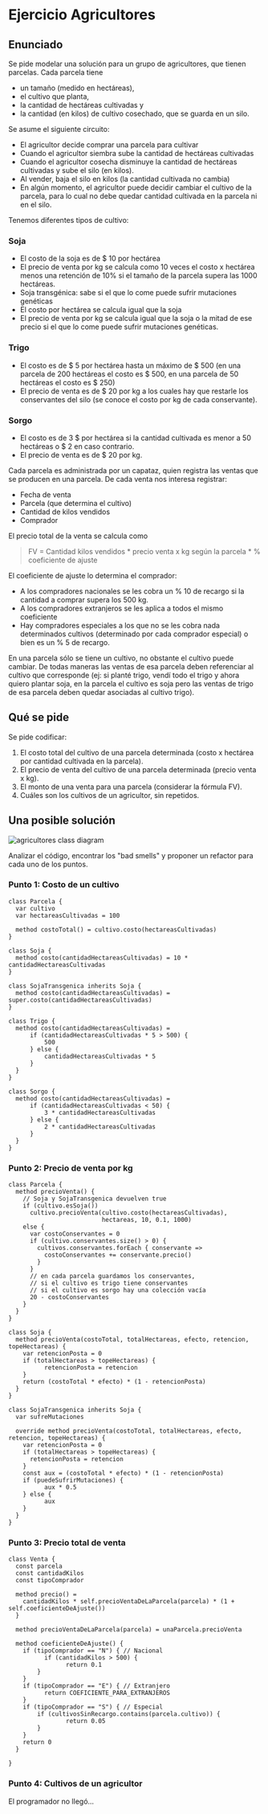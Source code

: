 
# Ejercicio Agricultores

## Enunciado

Se pide modelar una solución para un grupo de agricultores, que tienen parcelas. Cada parcela tiene

- un tamaño (medido en hectáreas),
- el cultivo que planta,
- la cantidad de hectáreas cultivadas y
- la cantidad (en kilos) de cultivo cosechado, que se guarda en un silo.

Se asume el siguiente circuito:

- El agricultor decide comprar una parcela para cultivar
- Cuando el agricultor siembra sube la cantidad de hectáreas cultivadas
- Cuando el agricultor cosecha disminuye la cantidad de hectáreas cultivadas y sube el
silo (en kilos).
- Al vender, baja el silo en kilos (la cantidad cultivada no cambia)
- En algún momento, el agricultor puede decidir cambiar el cultivo de la parcela, para lo
cual no debe quedar cantidad cultivada en la parcela ni en el silo.

Tenemos diferentes tipos de cultivo:

### Soja

- El costo de la soja es de $ 10 por hectárea
- El precio de venta por kg se calcula como 10 veces el costo x hectárea menos
una retención de 10% si el tamaño de la parcela supera las 1000 hectáreas.
- Soja transgénica: sabe si el que lo come puede sufrir mutaciones genéticas
- El costo por hectárea se calcula igual que la soja
- El precio de venta por kg se calcula igual que la soja o la mitad de ese precio si el
que lo come puede sufrir mutaciones genéticas.

### Trigo

- El costo es de $ 5 por hectárea hasta un máximo de $ 500 (en una parcela de
200 hectáreas el costo es $ 500, en una parcela de 50 hectáreas el costo es $ 250)
- El precio de venta es de $ 20 por kg a los cuales hay que restarle los conservantes del silo (se conoce el costo por kg de cada conservante).

### Sorgo

- El costo es de 3 $ por hectárea si la cantidad cultivada es menor a 50 hectáreas o $ 2 en caso contrario.
- El precio de venta es de $ 20 por kg.

Cada parcela es administrada por un capataz, quien registra las ventas que se producen en una parcela. De cada venta nos interesa registrar:

- Fecha de venta
- Parcela (que determina el cultivo)
- Cantidad de kilos vendidos
- Comprador

El precio total de la venta se calcula como

> FV = Cantidad kilos vendidos * precio venta x kg según la parcela * % coeficiente de ajuste

El coeficiente de ajuste lo determina el comprador:

- A los compradores nacionales se les cobra un % 10 de recargo si la cantidad a comprar
supera los 500 kg.
- A los compradores extranjeros se les aplica a todos el mismo coeficiente
- Hay compradores especiales a los que no se les cobra nada determinados cultivos
(determinado por cada comprador especial) o bien es un % 5 de recargo.

En una parcela sólo se tiene un cultivo, no obstante el cultivo puede cambiar. De todas maneras las ventas de esa parcela deben referenciar al cultivo que corresponde (ej: si planté trigo, vendí todo el trigo y ahora quiero plantar soja, en la parcela el cultivo es soja pero las ventas de trigo de esa parcela deben quedar asociadas al cultivo trigo).

## Qué se pide

Se pide codificar:

1. El costo total del cultivo de una parcela determinada (costo x hectárea por cantidad
cultivada en la parcela).
2. El precio de venta del cultivo de una parcela determinada (precio venta x kg).
3. El monto de una venta para una parcela (considerar la fórmula FV).
4. Cuáles son los cultivos de un agricultor, sin repetidos.

## Una posible solución

![agricultores class diagram](./agricultores_cd.png)

Analizar el código, encontrar los "bad smells" y proponer un refactor para cada uno de los puntos.

### Punto 1: Costo de un cultivo

```wollok
class Parcela {
  var cultivo
  var hectareasCultivadas = 100

  method costoTotal() = cultivo.costo(hectareasCultivadas)
}

class Soja {
  method costo(cantidadHectareasCultivadas) = 10 * cantidadHectareasCultivadas
}

class SojaTransgenica inherits Soja {
  method costo(cantidadHectareasCultivadas) = super.costo(cantidadHectareasCultivadas)
}

class Trigo {
  method costo(cantidadHectareasCultivadas) =
      if (cantidadHectareasCultivadas * 5 > 500) {
          500
      } else {
          cantidadHectareasCultivadas * 5
      }
  }
}

class Sorgo {
  method costo(cantidadHectareasCultivadas) =
      if (cantidadHectareasCultivadas < 50) {
          3 * cantidadHectareasCultivadas
      } else {
          2 * cantidadHectareasCultivadas
      }
  }
}
```

### Punto 2: Precio de venta por kg

```wollok
class Parcela {
  method precioVenta() {
    // Soja y SojaTransgenica devuelven true
    if (cultivo.esSoja())
      cultivo.precioVenta(cultivo.costo(hectareasCultivadas),
                          hectareas, 10, 0.1, 1000)
    else {
      var costoConservantes = 0
      if (cultivo.conservantes.size() > 0) {
        cultivos.conservantes.forEach { conservante =>
          costoConservantes += conservante.precio()
        }
      }
      // en cada parcela guardamos los conservantes,
      // si el cultivo es trigo tiene conservantes
      // si el cultivo es sorgo hay una colección vacía
      20 - costoConservantes
    }
  }
}

class Soja {
  method precioVenta(costoTotal, totalHectareas, efecto, retencion, topeHectareas) {
    var retencionPosta = 0
    if (totalHectareas > topeHectareas) {
          retencionPosta = retencion
    }
    return (costoTotal * efecto) * (1 - retencionPosta)
  }
}

class SojaTransgenica inherits Soja {
  var sufreMutaciones

  override method precioVenta(costoTotal, totalHectareas, efecto, retencion, topeHectareas) {
    var retencionPosta = 0
    if (totalHectareas > topeHectareas) {
      retencionPosta = retencion
    }
    const aux = (costoTotal * efecto) * (1 - retencionPosta)
    if (puedeSufrirMutaciones) {
          aux * 0.5
    } else {
          aux
    }
  }
}
```

### Punto 3: Precio total de venta

```wollok
class Venta {
  const parcela
  const cantidadKilos
  const tipoComprador

  method precio() =
    cantidadKilos * self.precioVentaDeLaParcela(parcela) * (1 + self.coeficienteDeAjuste())
  }

  method precioVentaDeLaParcela(parcela) = unaParcela.precioVenta

  method coeficienteDeAjuste() {
    if (tipoComprador == "N") { // Nacional
          if (cantidadKilos > 500) {
                return 0.1
        }
    }
    if (tipoComprador == "E") { // Extranjero
          return COEFICIENTE_PARA_EXTRANJEROS
    }
    if (tipoComprador == "S") { // Especial
        if (cultivosSinRecargo.contains(parcela.cultivo)) {
                return 0.05
        }
    }
    return 0
  }

}
```

### Punto 4: Cultivos de un agricultor

El programador no llegó...
